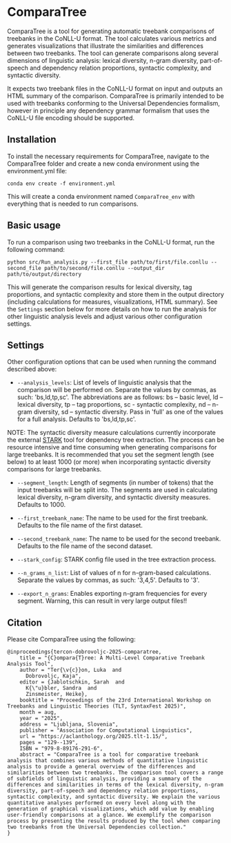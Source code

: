 # ComparaTree

ComparaTree is a tool for generating automatic treebank comparisons of treebanks in the CoNLL-U format. The tool calculates various metrics and generates visualizations that illustrate the similarities and differences between two treebanks. The tool can generate comparisons along several dimensions of linguistic analysis: lexical diversity, n-gram diversity, part-of-speech and dependency relation proportions, syntactic complexity, and syntactic diversity.

It expects two treebank files in the CoNLL-U format on input and outputs an HTML summary of the comparison. ComparaTree is primarily intended to be used with treebanks conforming to the Universal Dependencies formalism, however in principle any dependency grammar formalism that uses the CoNLL-U file encoding should be supported.

## Installation

To install the necessary requirements for ComparaTree, navigate to the ComparaTree folder and create a new conda environment using the environment.yml file:
```
conda env create -f environment.yml
```
This will create a conda environment named `ComparaTree_env` with everything that is needed to run comparisons.

## Basic usage

To run a comparison using two treebanks in the CoNLL-U format, run the following command:

```
python src/Run_analysis.py --first_file path/to/first/file.conllu --second_file path/to/second/file.conllu --output_dir path/to/output/directory
```

This will generate the comparison results for lexical diversity, tag proportions, and syntactic complexity and store them in the output directory (including calculations for measures, visualizations, HTML summary). See the `Settings` section below for more details on how to run the analysis for other linguistic analysis levels and adjust various other configuration settings.

## Settings

Other configuration options that can be used when running the command described above:

* `--analysis_levels`: List of levels of linguistic analysis that the comparison will be performed on. Separate the values by commas, as such: 'bs,ld,tp,sc'. The abbreviations are as follows: bs – basic level, ld – lexical diversity, tp – tag proportions, sc - syntactic complexity, nd – n-gram diversity, sd – syntactic diversity. Pass in 'full' as one of the values for a full analysis. Defaults to 'bs,ld,tp,sc'.

NOTE: The syntactic diversity measure calculations currently incorporate the external [STARK](https://github.com/clarinsi/STARK) tool for dependency tree extraction. The process can be resource intensive and time consuming when generating comparisons for large treebanks. It is recommended that you set the segment length (see below) to at least 1000 (or more) when incorporating syntactic diversity comparisons for large treebanks.

* `--segment_length`: Length of segments (in number of tokens) that the input treebanks will be split into. The segments are used in calculating lexical diversity, n-gram diversity, and syntactic diversity measures. Defaults to 1000.

* `--first_treebank_name`: The name to be used for the first treebank. Defaults to the file name of the first dataset.

* `--second_treebank_name`: The name to be used for the second treebank. Defaults to the file name of the second dataset.

* `--stark_config`: STARK config file used in the tree extraction process.

* `--n_grams_n_list`: List of values of n for n-gram-based calculations. Separate the values by commas, as such: '3,4,5'. Defaults to '3'.

* `--export_n_grams`: Enables exporting n-gram frequencies for every segment. Warning, this can result in very large output files!!

## Citation

Please cite ComparaTree using the following:

```
@inproceedings{tercon-dobrovoljc-2025-comparatree,
    title = "{C}ompara{T}ree: A Multi-Level Comparative Treebank Analysis Tool",
    author = "Ter{\v{c}}on, Luka  and
      Dobrovoljc, Kaja",
    editor = {Jablotschkin, Sarah  and
      K{\"u}bler, Sandra  and
      Zinsmeister, Heike},
    booktitle = "Proceedings of the 23rd International Workshop on Treebanks and Linguistic Theories (TLT, SyntaxFest 2025)",
    month = aug,
    year = "2025",
    address = "Ljubljana, Slovenia",
    publisher = "Association for Computational Linguistics",
    url = "https://aclanthology.org/2025.tlt-1.15/",
    pages = "129--139",
    ISBN = "979-8-89176-291-6",
    abstract = "ComparaTree is a tool for comparative treebank analysis that combines various methods of quantitative linguistic analysis to provide a general overview of the differences and similarities between two treebanks. The comparison tool covers a range of subfields of linguistic analysis, providing a summary of the differences and similarities in terms of the lexical diversity, n-gram diversity, part-of-speech and dependency relation proportions, syntactic complexity, and syntactic diversity. We explain the various quantitative analyses performed on every level along with the generation of graphical visualizations, which add value by enabling user-friendly comparisons at a glance. We exemplify the comparison process by presenting the results produced by the tool when comparing two treebanks from the Universal Dependencies collection."
}
```
